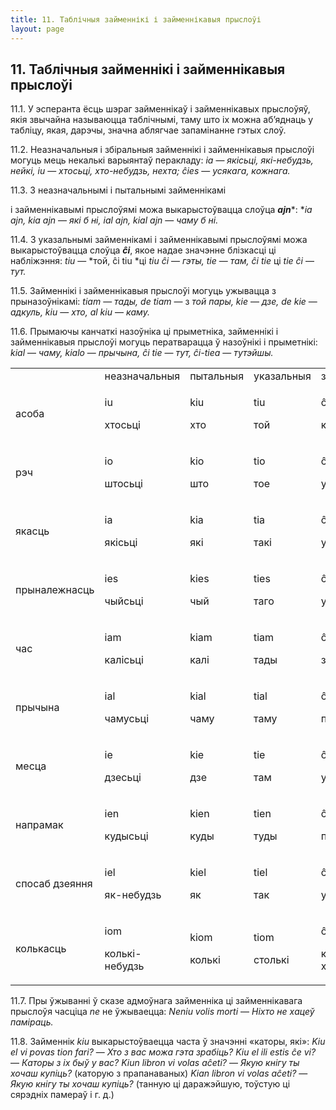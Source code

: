 ```yaml
---
title: 11. Таблічныя займеннікі і займеннікавыя прыслоўі
layout: page
---
```

## 11. Таблічныя займеннікі і займеннікавыя прыслоўі

11.1. У эсперанта ёсць шэраг займеннікаў і займеннікавых прыслоўяў,
якія звычайна называюцца таблічнымі, таму што іх можна аб’яднаць у
табліцу, якая, дарэчы, значна аблягчае запамінанне гэтых слоў.

11.2. Неазначальныя і збіральныя займеннікі і займеннікавыя прыслоўі
могуць мець некалькі варыянтаў перакладу: *ia* — *якісьці,
які-небудзь, нейкі, iu* — *хтосьці, хто-небудзь, нехта; ĉies*
— *усякага, кожнага.*

11.3. З неазначальнымі і пытальнымі займеннікамі

і займеннікавымі прыслоўямі можа выкарыстоўвацца слоўца ***ajn****:
**ia ajn, kia ajn* — *які б ні, ial ajn, kial ajn* — *чаму б ні.*

11.4. З указальнымі займеннікамі і займеннікавымі прыслоўямі можа
выкарыстоўвацца слоўца ***ĉi***, якое надае значэнне блізкасці ці
набліжэння: *tiu* — *той, ĉi tiu *ці *tiu ĉi* — *гэты, tie* — *там, ĉi
tie* ці *tie ĉi* — *тут.*

11.5. Займеннікі і займеннікавыя прыслоўі могуць ужывацца з
прыназоўнікамі: *tiam* — *тады, de tiam* — з *той пары,
kie* — *дзе, de kie* — *адкуль, kiu* — *хто, al kiu* — *каму.*

11.6. Прымаючы канчаткі назоўніка ці прыметніка, займеннікі і
займеннікавыя прыслоўі могуць ператварацца ў назоўнікі і
прыметнікі: *kial* — *чаму, kialo* — *прычына, ĉi tie* — *тут,
ĉi-tiea* — *тутэйшы.*

<table>
<tbody>
<tr class="odd">
<td></td>
<td>неазначальныя</td>
<td>пытальныя</td>
<td>указальныя</td>
<td>збіральныя</td>
<td>адмоўныя</td>
</tr>
<tr class="even">
<td>асоба</td>
<td><p>iu</p>
<p>хтосьці</p></td>
<td><p>kiu</p>
<p>хто</p></td>
<td><p>tiu</p>
<p>той</p></td>
<td><p>ĉiu</p>
<p>кожны</p></td>
<td><p>neniu</p>
<p>ніхто</p></td>
</tr>
<tr class="odd">
<td>рэч</td>
<td><p>io</p>
<p>штосьці</p></td>
<td><p>kio</p>
<p>што</p></td>
<td><p>tio</p>
<p>тое</p></td>
<td><p>ĉio</p>
<p>усё</p></td>
<td><p>nenio</p>
<p>нішто</p></td>
</tr>
<tr class="even">
<td>якасць</td>
<td><p>ia</p>
<p>якісьці</p></td>
<td><p>kia</p>
<p>які</p></td>
<td><p>tia</p>
<p>такі</p></td>
<td><p>ĉia</p>
<p>усякі</p></td>
<td><p>nenia</p>
<p>ніякі</p></td>
</tr>
<tr class="odd">
<td>прыналежнасць</td>
<td><p>ies</p>
<p>чыйсьці</p></td>
<td><p>kies</p>
<p>чый</p></td>
<td><p>ties</p>
<p>таго</p></td>
<td><p>ĉies</p>
<p>усякага</p></td>
<td><p>nenies</p>
<p>нічый</p></td>
</tr>
<tr class="even">
<td>час</td>
<td><p>iam</p>
<p>калісьці</p></td>
<td><p>kiam</p>
<p>калі</p></td>
<td><p>tiam</p>
<p>тады</p></td>
<td><p>ĉiam</p>
<p>заўсёды</p></td>
<td><p>neniam</p>
<p>ніколі</p></td>
</tr>
<tr class="odd">
<td>прычына</td>
<td><p>ial</p>
<p>чамусьці</p></td>
<td><p>kial</p>
<p>чаму</p></td>
<td><p>tial</p>
<p>таму</p></td>
<td><p>ĉial</p>
<p>па ўсякаму</p></td>
<td><p>nenial</p>
<p>нічаму</p></td>
</tr>
<tr class="even">
<td>месца</td>
<td><p>ie</p>
<p>дзесьці</p></td>
<td><p>kie</p>
<p>дзе</p></td>
<td><p>tie</p>
<p>там</p></td>
<td><p>ĉie</p>
<p>усюды</p></td>
<td><p>nenie</p>
<p>нідзе</p></td>
</tr>
<tr class="odd">
<td>напрамак</td>
<td><p>ien</p>
<p>кудысьці</p></td>
<td><p>kien</p>
<p>куды</p></td>
<td><p>tien</p>
<p>туды</p></td>
<td><p>ĉien</p>
<p>паўсюль</p></td>
<td><p>nenien</p>
<p>нікуды</p></td>
</tr>
<tr class="even">
<td>спосаб дзеяння</td>
<td><p>iel</p>
<p>як-небудзь</p></td>
<td><p>kiel</p>
<p>як</p></td>
<td><p>tiel</p>
<p>так</p></td>
<td><p>ĉiel</p>
<p>усяк</p></td>
<td><p>neniel</p>
<p>ніяк</p></td>
</tr>
<tr class="odd">
<td>колькасць</td>
<td><p>iom</p>
<p>колькі-небудзь</p></td>
<td><p>kiom</p>
<p>колькі</p></td>
<td><p>tiom</p>
<p>столькі</p></td>
<td><p>ĉiom</p>
<p>колькі-хочаш</p></td>
<td><p>neniom</p>
<p>ніколькі</p></td>
</tr>
</tbody>
</table>

11.7. Пры ўжыванні ў сказе адмоўнага займенніка ці займеннікавага
прыслоўя часціца *ne* не ўжываецца: *Neniu volis morti* — *Ніхто
не хацеў паміраць.*

11.8. Займеннік *kiu* выкарыстоўваецца часта ў значэнні «каторы, які»:
*Kiu el vi povas tion fari?* — *Хто з вас можа гэта зрабіць? Kiu el
ili estis ĉe vi?* — *Каторы з іх быў у вас? Kiun libron vi volas
aĉeti?* — *Якую кнігу ты хочаш купіць?* (каторую з прапанаваных)
*Kian libron vi volas aĉeti?* — *Якую кнігу ты хочаш купіць?* (танную
ці даражэйшую, тоўстую ці сярэдніх памераў і г. д.)

